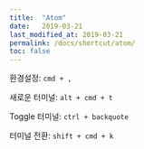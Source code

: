 ```yaml
---
title:  "Atom"
date:   2019-03-21
last_modified_at: 2019-03-21
permalink: /docs/shortcut/atom/
toc: false
---
```


환경설정:
`cmd + ,`

새로운 터미널:
`alt + cmd + t`

Toggle 터미널:
`ctrl + backquote`

터미널 전환:
`shift + cmd + k`
